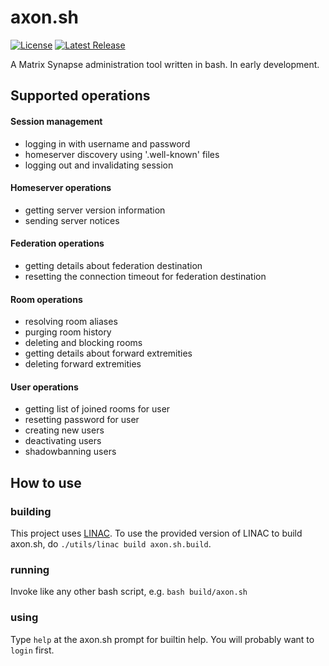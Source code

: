 # axon.sh

[![License](https://shields.thisisjoes.site/badge/dynamic/json.svg?label=license&color=red&url=https://git.thisisjoes.site/api/v1/repos/joe/axon.sh/labels/@license&query=$.description)](https://git.thisisjoes.site/joe/axon.sh/src/branch/dev/LICENSE)
[![Latest Release](https://shields.thisisjoes.site/badge/dynamic/json.svg?label=latest%20release&color=green&url=https://git.thisisjoes.site/api/v1/repos/joe/axon.sh/releases&query=$[0].tag_name)](https://git.thisisjoes.site/joe/axon.sh/releases)

A Matrix Synapse administration tool written in bash. In early development.

## Supported operations
  #### Session management
  - logging in with username and password
  - homeserver discovery using '.well-known' files
  - logging out and invalidating session

  #### Homeserver operations
  - getting server version information
  - sending server notices

  #### Federation operations
  - getting details about federation destination
  - resetting the connection timeout for federation destination

  #### Room operations
  - resolving room aliases
  - purging room history
  - deleting and blocking rooms
  - getting details about forward extremities
  - deleting forward extremities

  #### User operations
  - getting list of joined rooms for user
  - resetting password for user
  - creating new users
  - deactivating users
  - shadowbanning users


 ## How to use
 
### building

 This project uses [LINAC](https://git.thisisjoes.site/joe/linac). To use the provided version of LINAC to build
 axon.sh, do `./utils/linac build axon.sh.build`.

### running

 Invoke like any other bash script, e.g. `bash build/axon.sh`

### using

 Type `help` at the axon.sh prompt for builtin help. You will probably want to `login` first.

